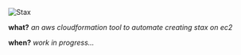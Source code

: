 ![Stax](http://www.soul-patrol.com/funk/images/stax.jpg)

**what?** _an aws cloudformation tool to automate creating stax on ec2_

**when?** _work in progress..._
